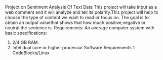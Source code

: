 Project on Sentiment Analysis Of Text Data
This project will take input as a web comment and it will analyze and tell its polarity.This project will help to choose the type of content we want to read or focus on.
The goal is to obtain an output valuethat shows that how much positive,negative or neutral the sentence is.
Requirements:
An average computer system with basic specifications:
1. 2/4 GB RAM
2. Intel dual core or higher processor
Software Requirements
1 CodeBlocks/Linux

